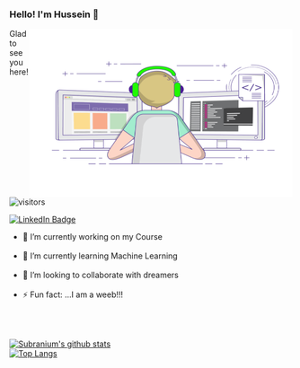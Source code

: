 ### Hello! I'm Hussein 🙌
<img align="right" alt="GIF" src="https://github.com/Maithreyan11/Maithreyan11/blob/main/coding-freak.gif?raw=true" width="468.75" height="300" />


 Glad to see you here! <br> <br> ![visitors](https://visitor-badge.glitch.me/badge?page_id=page.id)&nbsp;
<!--  &nbsp;[![Twitter Badge](https://img.shields.io/badge/Twitter-Profile-informational?style=flat&logo=twitter&logoColor=white&color=1CA2F1)](https://twitter.com/maithreyan_s)&nbsp; -->
[![LinkedIn Badge](https://img.shields.io/badge/LinkedIn-Profile-informational?style=flat&logo=linkedin&logoColor=white&color=0D76A8)](https://www.linkedin.com/in/maithreyan-s-478aba165/)

- 🔭 I’m currently working on my Course<br><br>
- 🌱 I’m currently learning Machine Learning<br><br>
- 👯 I’m looking to collaborate with dreamers <br><br>
- ⚡ Fun fact: ...I am a weeb!!!<br><br><br><br>

<!---
Hussein66253/Hussein66253 is a ✨ special ✨ repository because its `README.md` (this file) appears on your GitHub profile.
You can click the Preview link to take a look at your changes.
--->

[![Subranium's github stats](https://github-readme-stats.vercel.app/api?username=hussein66253&show_icons=true&theme=merko&include_all_commits=true&hide=issues&layout=compact)](https://github.com/anuraghazra/github-readme-stats)
<br/>
[![Top Langs](https://github-readme-stats.vercel.app/api/top-langs/?username=hussein66253&layout=compact&show_icons=true&theme=merko)](https://github.com/anuraghazra/github-readme-stats)

